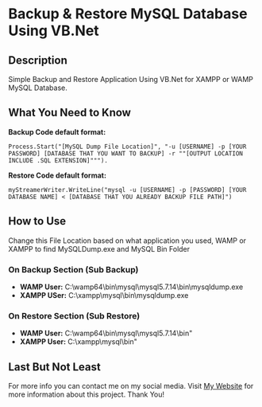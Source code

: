 # Backup & Restore MySQL Database Using VB.Net

## Description
Simple Backup and Restore Application Using VB.Net for XAMPP or WAMP MySQL Database.

## What You Need to Know
**Backup Code default format:**
```
Process.Start("[MySQL Dump File Location]", "-u [USERNAME] -p [YOUR PASSWORD] [DATABASE THAT YOU WANT TO BACKUP] -r ""[OUTPUT LOCATION INCLUDE .SQL EXTENSION]""").
```

**Restore Code default format:**
```
myStreamerWriter.WriteLine("mysql -u [USERNAME] -p [PASSWORD] [YOUR DATABASE NAME] < [DATABASE THAT YOU ALREADY BACKUP FILE PATH]")
```

## How to Use
Change this File Location based on what application you used, WAMP or XAMPP to find MySQLDump.exe and MySQL Bin Folder
### On Backup Section (Sub Backup)
* **WAMP User:** C:\wamp64\bin\mysql\mysql5.7.14\bin\mysqldump.exe
* **XAMPP USer:** C:\xampp\mysql\bin\mysqldump.exe

### On Restore Section (Sub Restore)
* **WAMP User:** C:\wamp64\bin\mysql\mysql5.7.14\bin"
* **XAMPP User:** C:\xampp\mysql\bin\"

## Last But Not Least
For more info you can contact me on my social media. Visit [My Website](https://ericliputra.com/) for more information about this project. Thank You!
